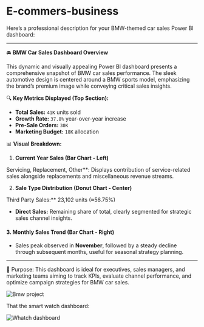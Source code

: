 # E-commers-business
Here’s a professional description for your BMW-themed car sales Power BI dashboard:

---

🚘 **BMW Car Sales Dashboard Overview**

This dynamic and visually appealing Power BI dashboard presents a comprehensive snapshot of BMW car sales performance. The sleek automotive design is centered around a BMW sports model, emphasizing the brand’s premium image while conveying critical sales insights.

 🔍 **Key Metrics Displayed (Top Section):**

* **Total Sales:** `41K` units sold
* **Growth Rate:** `37.8%` year-over-year increase
* **Pre-Sale Orders:** `30K`
* **Marketing Budget:** `18K` allocation

 📊 **Visual Breakdown:**

 1. **Current Year Sales (Bar Chart - Left)**

Servicing, Replacement, Other**: Displays contribution of service-related sales alongside replacements and miscellaneous revenue streams.

 2. **Sale Type Distribution (Donut Chart - Center)**

Third Party Sales:** 23,102 units (≈56.75%)
* **Direct Sales:** Remaining share of total, clearly segmented for strategic sales channel insights.

#### 3. **Monthly Sales Trend (Bar Chart - Right)**

* Sales peak observed in **November**, followed by a steady decline through subsequent months, useful for seasonal strategy planning.

---

🎯 Purpose:
This dashboard is ideal for executives, sales managers, and marketing teams aiming to track KPIs, evaluate channel performance, and optimize campaign strategies for BMW car sales.

![Bmw project](https://github.com/user-attachments/assets/be872160-9f57-44e3-aef8-98f648959b6f)


That the smart watch dashboard:

![Whatch dashboard](https://github.com/user-attachments/assets/ea112d25-546c-417b-9f52-b1aaf1ad4cb9)


